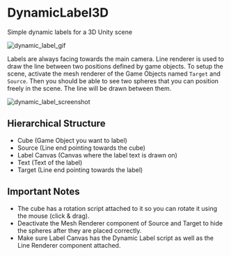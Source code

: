 # DynamicLabel3D
 Simple dynamic labels for a 3D Unity scene
 
![dynamic_label_gif](https://github.com/SarahMit/DynamicLabel3D/Readme/main/GIF_DynamicLabels3D.gif)

Labels are always facing towards the main camera. Line renderer is used to draw the line between two positions defined by game objects. To setup the scene, activate the mesh renderer of the Game Objects named `Target` and `Source`. Then you should be able to see two spheres that you can position freely in the scene. The line will be drawn between them.

![dynamic_label_screenshot](https://github.com/SarahMit/DynamicLabel3D/Readme/main/Screenshot_DynamicLabels3D.png)

## Hierarchical Structure
* Cube (Game Object you want to label)
 * Source (Line end pointing towards the cube)
 * Label Canvas (Canvas where the label text is drawn on)
  * Text (Text of the label)
   * Target (Line end pointing towards the label)

## Important Notes
* The cube has a rotation script attached to it so you can rotate it using the mouse (click & drag).
* Deactivate the Mesh Renderer component of Source and Target to hide the spheres after they are placed correctly.
* Make sure Label Canvas has the Dynamic Label script as well as the Line Renderer component attached.
